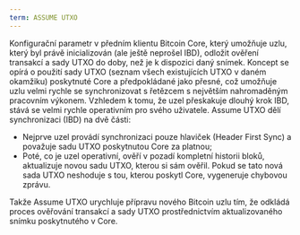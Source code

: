 ```yaml
---
term: ASSUME UTXO
---
```


Konfigurační parametr v předním klientu Bitcoin Core, který umožňuje uzlu, který byl právě inicializován (ale ještě neprošel IBD), odložit ověření transakcí a sady UTXO do doby, než je k dispozici daný snímek. Koncept se opírá o použití sady UTXO (seznam všech existujících UTXO v daném okamžiku) poskytnuté Core a předpokládané jako přesné, což umožňuje uzlu velmi rychle se synchronizovat s řetězcem s největším nahromaděným pracovním výkonem. Vzhledem k tomu, že uzel přeskakuje dlouhý krok IBD, stává se velmi rychle operativním pro svého uživatele. Assume UTXO dělí synchronizaci (IBD) na dvě části:
* Nejprve uzel provádí synchronizaci pouze hlaviček (Header First Sync) a považuje sadu UTXO poskytnutou Core za platnou;
* Poté, co je uzel operativní, ověří v pozadí kompletní historii bloků, aktualizuje novou sadu UTXO, kterou si sám ověřil. Pokud se tato nová sada UTXO neshoduje s tou, kterou poskytl Core, vygeneruje chybovou zprávu.

Takže Assume UTXO urychluje přípravu nového Bitcoin uzlu tím, že odkládá proces ověřování transakcí a sady UTXO prostřednictvím aktualizovaného snímku poskytnutého v Core.